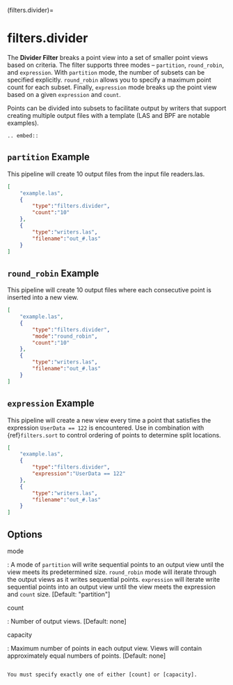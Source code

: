 (filters.divider)=

# filters.divider

The **Divider Filter** breaks a point view into a set of smaller point views
based on criteria.  The filter supports three modes – `partition`, `round_robin`, and
`expression`. With `partition` mode, the number of subsets can be specified explicitly.
`round_robin` allows you to specify a maximum point count for each subset. Finally,
`expression` mode breaks up the point view based on a given `expression` and `count`.

Points can be divided into subsets to facilitate output by writers
that support creating multiple output files with a template (LAS and BPF
are notable examples).

```{eval-rst}
.. embed::
```

## `partition` Example

This pipeline will create 10 output files from the input file readers.las.

```json
[
    "example.las",
    {
        "type":"filters.divider",
        "count":"10"
    },
    {
        "type":"writers.las",
        "filename":"out_#.las"
    }
]
```

## `round_robin` Example

This pipeline will create 10 output files where each consecutive point is
inserted into a new view.

```json
[
    "example.las",
    {
        "type":"filters.divider",
        "mode":"round_robin",
        "count":"10"
    },
    {
        "type":"writers.las",
        "filename":"out_#.las"
    }
]
```

## `expression` Example

This pipeline will create a new view every time a point that satisfies the
expression `UserData == 122` is encountered. Use in combination with
{ref}`filters.sort` to control ordering of points to determine split locations.

```json
[
    "example.las",
    {
        "type":"filters.divider",
        "expression":"UserData == 122"
    },
    {
        "type":"writers.las",
        "filename":"out_#.las"
    }
]
```

## Options

mode

: A mode of `partition` will write sequential points to an output view until
  the view meets its predetermined size. `round_robin` mode will iterate
  through the output views as it writes sequential points. `expression` will
  iterate write sequential points into an output view until the view meets
  the expression and `count` size.
  \[Default: "partition"\]

count

: Number of output views.  \[Default: none\]

capacity

: Maximum number of points in each output view.  Views will contain
  approximately equal numbers of points.  \[Default: none\]

```{include} filter_opts.md
```

```{warning}
You must specify exactly one of either [count] or [capacity].
```
